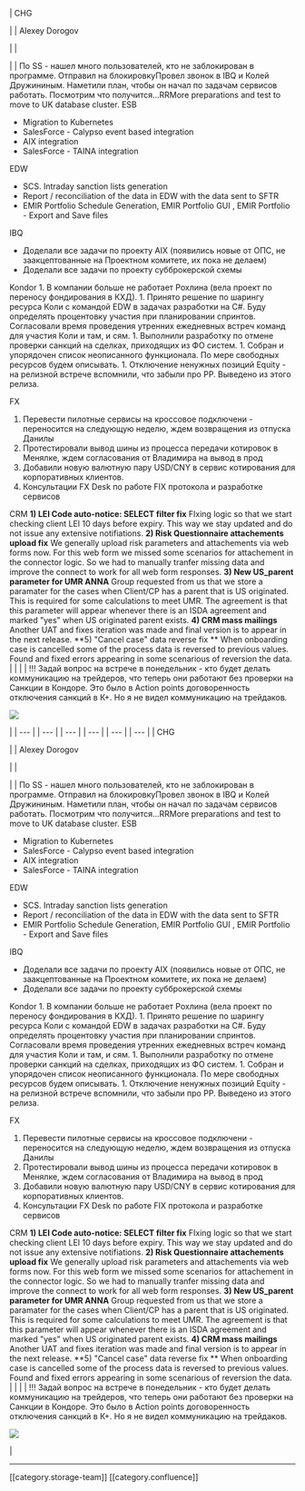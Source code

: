 





| CHG

 | 
| Alexey Dorogov

 | 
|    

 | 
| По SS - нашел много пользователей, кто не заблокирован в программе. Отправил на блокировкуПровел звонок в IBQ и Колей Дружининым. Наметили план, чтобы он начал по задачам сервисов работать. Посмотрим что получится...RRMore preparations and test to move to UK database cluster. ESB<ul><li>Migration to Kubernetes</li><li>SalesForce - Calypso event based integration</li><li>AIX integration</li><li>SalesForce - TAINA integration</li></ul>EDW<ul><li>SCS. Intraday sanction lists generation</li><li>Report / reconciliation of the data in EDW with the data sent to SFTR</li><li>EMIR Portfolio Schedule Generation, EMIR Portfolio GUI , EMIR Portfolio - Export and Save files

</li></ul>IBQ<ul><li>Доделали все задачи по проекту AIX (появились новые от ОПС, не заакцептованные на Проектном комитете, их пока не делаем)</li><li>Доделали все задачи по проекту субброкерской схемы</li></ul>Kondor
1. В компании больше не работает Рохлина (вела проект по переносу фондирования в КХД).
1. Принято решение по шарингу ресурса Коли с командой EDW в задачах разработки на C#. Буду определять процентовку участия при планировании спринтов. Согласовали время проведения утренних ежедневных встреч команд для участия Коли и там, и сям.
1. Выполнили разработку по отмене проверки санкций на сделках, приходящих из ФО систем.
1. Собран и упорядочен список неописанного функционала. По мере свободных ресурсов будем описывать.
1. Отключение ненужных позиций Equity - на релизной встрече вспомнили, что забыли про РР. Выведено из этого релиза.

FX
1. Перевести пилотные сервисы на кроссовое подключени - переносится на следующую неделю, ждем возвращения из отпуска Данилы
1. Протестировали вывод шины из процесса передачи котировок в Менялке, ждем согласования от Владимира на вывод в прод
1. Добавили новую валютную пару USD/CNY в сервис котирования для корпоративных клиентов.
1. Консультации FX Desk по работе FIX протокола и разработке сервисов

CRM **1) LEI Code auto-notice: SELECT filter fix** FIxing logic so that we start checking client LEI 10 days before expiry. This way we stay updated and do not issue any extensive notifiations. **2) Risk Questionnaire attachements upload fix** We generally upload risk parameters and attachements via web forms now. For this web form we missed some scenarios for attachement in the connector logic. So we had to manually tranfer missing data and improve the connect to work for all web form responses. **3) New US_parent parameter for UMR ANNA** Group requested from us that we store a paramater for the cases when Client/CP has a parent that is US originated. This is required for some calculations to meet UMR. The agreement is that this parameter will appear whenever there is an ISDA agreement and marked "yes" when US originated parent exists. **4) CRM mass mailings** Another UAT and fixes iteration was made and final version is to appear in the next release. **5) "Cancel case" data reverse fix ** When onboarding case is cancelled some of the process data is reversed to previous values. Found and fixed errors appearing in some scenarious of reversion the data. | 
|  | 
| !!! Задай вопрос на встрече в понедельник - кто будет делать коммуникацию на трейдеров, что теперь они работают без проверки на Санкции в Кондоре. Это было в Action points договоренность отключения санкций в К+. Но я не видел коммуникацию на трейдаков. 

![](images/storage/image2022-8-26_18-32-12.png)

 | 
|  --- | 
|  --- | 
|  --- | 
|  --- | 
|  --- | 
|  --- | 
| CHG

 | 
| Alexey Dorogov

 | 
|    

 | 
| По SS - нашел много пользователей, кто не заблокирован в программе. Отправил на блокировкуПровел звонок в IBQ и Колей Дружининым. Наметили план, чтобы он начал по задачам сервисов работать. Посмотрим что получится...RRMore preparations and test to move to UK database cluster. ESB<ul><li>Migration to Kubernetes</li><li>SalesForce - Calypso event based integration</li><li>AIX integration</li><li>SalesForce - TAINA integration</li></ul>EDW<ul><li>SCS. Intraday sanction lists generation</li><li>Report / reconciliation of the data in EDW with the data sent to SFTR</li><li>EMIR Portfolio Schedule Generation, EMIR Portfolio GUI , EMIR Portfolio - Export and Save files

</li></ul>IBQ<ul><li>Доделали все задачи по проекту AIX (появились новые от ОПС, не заакцептованные на Проектном комитете, их пока не делаем)</li><li>Доделали все задачи по проекту субброкерской схемы</li></ul>Kondor
1. В компании больше не работает Рохлина (вела проект по переносу фондирования в КХД).
1. Принято решение по шарингу ресурса Коли с командой EDW в задачах разработки на C#. Буду определять процентовку участия при планировании спринтов. Согласовали время проведения утренних ежедневных встреч команд для участия Коли и там, и сям.
1. Выполнили разработку по отмене проверки санкций на сделках, приходящих из ФО систем.
1. Собран и упорядочен список неописанного функционала. По мере свободных ресурсов будем описывать.
1. Отключение ненужных позиций Equity - на релизной встрече вспомнили, что забыли про РР. Выведено из этого релиза.

FX
1. Перевести пилотные сервисы на кроссовое подключени - переносится на следующую неделю, ждем возвращения из отпуска Данилы
1. Протестировали вывод шины из процесса передачи котировок в Менялке, ждем согласования от Владимира на вывод в прод
1. Добавили новую валютную пару USD/CNY в сервис котирования для корпоративных клиентов.
1. Консультации FX Desk по работе FIX протокола и разработке сервисов

CRM **1) LEI Code auto-notice: SELECT filter fix** FIxing logic so that we start checking client LEI 10 days before expiry. This way we stay updated and do not issue any extensive notifiations. **2) Risk Questionnaire attachements upload fix** We generally upload risk parameters and attachements via web forms now. For this web form we missed some scenarios for attachement in the connector logic. So we had to manually tranfer missing data and improve the connect to work for all web form responses. **3) New US_parent parameter for UMR ANNA** Group requested from us that we store a paramater for the cases when Client/CP has a parent that is US originated. This is required for some calculations to meet UMR. The agreement is that this parameter will appear whenever there is an ISDA agreement and marked "yes" when US originated parent exists. **4) CRM mass mailings** Another UAT and fixes iteration was made and final version is to appear in the next release. **5) "Cancel case" data reverse fix ** When onboarding case is cancelled some of the process data is reversed to previous values. Found and fixed errors appearing in some scenarious of reversion the data. | 
|  | 
| !!! Задай вопрос на встрече в понедельник - кто будет делать коммуникацию на трейдеров, что теперь они работают без проверки на Санкции в Кондоре. Это было в Action points договоренность отключения санкций в К+. Но я не видел коммуникацию на трейдаков. 

![](images/storage/image2022-8-26_18-32-12.png)

 | 







*****

[[category.storage-team]] 
[[category.confluence]] 

